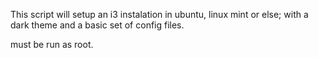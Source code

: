 This script will setup an i3 instalation in ubuntu, linux mint or else; with a dark theme and a basic set of config files.

must be run as root.
